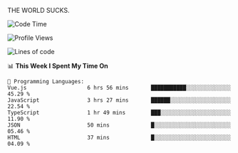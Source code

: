 THE WORLD SUCKS.

<!--START_SECTION:waka-->
![Code Time](http://img.shields.io/badge/Code%20Time-451%20hrs%2032%20mins-blue)

![Profile Views](http://img.shields.io/badge/Profile%20Views-0-blue)

![Lines of code](https://img.shields.io/badge/From%20Hello%20World%20I%27ve%20Written-2.1%20million%20lines%20of%20code-blue)

📊 **This Week I Spent My Time On** 

```text
💬 Programming Languages: 
Vue.js                   6 hrs 56 mins       ███████████░░░░░░░░░░░░░░   45.29 % 
JavaScript               3 hrs 27 mins       ██████░░░░░░░░░░░░░░░░░░░   22.54 % 
TypeScript               1 hr 49 mins        ███░░░░░░░░░░░░░░░░░░░░░░   11.90 % 
JSON                     50 mins             █░░░░░░░░░░░░░░░░░░░░░░░░   05.46 % 
HTML                     37 mins             █░░░░░░░░░░░░░░░░░░░░░░░░   04.09 % 
```


<!--END_SECTION:waka-->
